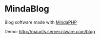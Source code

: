 MindaBlog
========

Blog software made with [MindaPHP](https://github.com/mevdschee/MindaPHP)

Demo: http://maurits.server.nlware.com/blog
